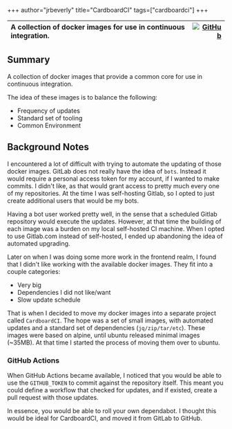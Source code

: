 +++
author="jrbeverly"
title="CardboardCI"
tags=["cardboardci"]
+++

|  A collection of docker images for use in continuous integration. | [![GitHub](https://img.shields.io/badge/repository-github-blue.svg)](https://github.com/cardboardci/) |
| :-------- | -------: |

## Summary

A collection of docker images that provide a common core for use in continuous integration.

The idea of these images is to balance the following:

- Frequency of updates
- Standard set of tooling
- Common Environment

## Background Notes

I encountered a lot of difficult with trying to automate the updating of those docker images. GitLab does not really have the idea of `bots`. Instead it would require a personal access token for my account, if I wanted to make commits. I didn't like, as that would grant access to pretty much every one of my repositories. At the time I was self-hosting Gitlab, so I opted to just create additional users that would be my bots. 

Having a bot user worked pretty well, in the sense that a scheduled Gitlab repository would execute the updates. However, at that time the building of each image was a burden on my local self-hosted CI machine. When I opted to use Gitlab.com instead of self-hosted, I ended up abandoning the idea of automated upgrading.

Later on when I was doing some more work in the frontend realm, I found that I didn't like working with the available docker images. They fit into a couple categories:

- Very big
- Dependencies I did not like/want
- Slow update schedule

That is when I decided to move my docker images into a separate project called `CardboardCI`. The hope was a set of small images, with automated updates and a standard set of dependencies (`jq/zip/tar/etc`). These images were based on alpine, until ubuntu released minimal images (~35MB). At that time I started the process of moving them over to ubuntu.

### GitHub Actions

When GitHub Actions became available, I noticed that you would be able to use the `GITHUB_TOKEN` to commit against the repository itself. This meant you could define a workflow that checked for updates, and if existed, create a pull request with those updates.

In essence, you would be able to roll your own dependabot. I thought this would be ideal for CardboardCI, and moved it from GitLab to GitHub.
